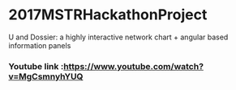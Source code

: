 # 2017MSTRHackathonProject
U and Dossier: a highly interactive network chart + angular based information panels
### Youtube link :https://www.youtube.com/watch?v=MgCsmnyhYUQ
